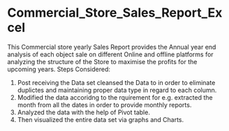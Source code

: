 # Commercial_Store_Sales_Report_Excel

This Commercial store yearly Sales Report provides the Annual year end analysis of each object sale on different Online and offline platforms
for analyzing the structure of the Store to maximise the profits for the upcoming years.
Steps Considered:
1. Post receiving the Data set cleansed the Data to in order to eliminate duplictes and maintaining proper data type in regard to each column.
2. Modified the data accoridng to the rquirement for e.g. extracted the month from all the dates in order to provide monthly reports.
3. Analyzed the data with the help of Pivot table.
4. Then visualized the entire data set via graphs and Charts.
